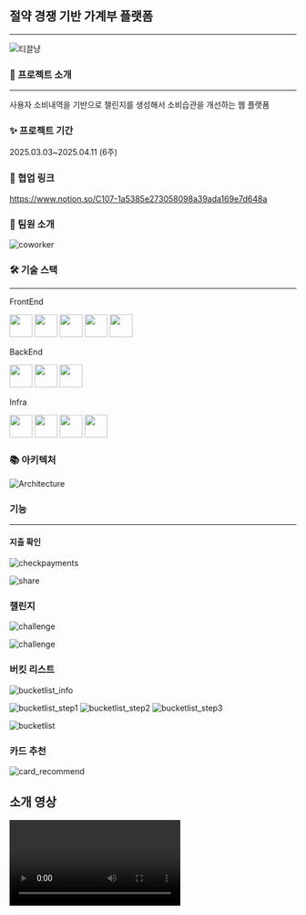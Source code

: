 ## 절약 경쟁 기반 가계부 플랫폼
---
![티끌냥](assets/homepage.png)

### 🎯 프로젝트 소개
---
사용자  소비내역을 기반으로 챌린지를 생성해서 소비습관을 개선하는 웹 플랫폼

### ✨ 프로젝트 기간
2025.03.03~2025.04.11 (6주)

### 👥 협업 링크

https://www.notion.so/C107-1a5385e273058098a39ada169e7d648a

### 🙌 팀원 소개

![coworker](assets/coworker.png)

### 🛠 기술 스택
---

FrontEnd
<p align="left">
  <img src="assets/javascript.png" width="40"/>
  <img src="assets/css.png" width="40"/>
  <img src="assets/React-icon.svg.png" width="40"/>
  <img src="assets/redux.png" width="40"/>
  <img src="assets/tailwind.png" width="40"/>
</p>

BackEnd
<p align="left">
  <img src="assets/springboot.webp" width="40"/>
  <img src="assets/mysql.svg" width="40"/>
  <img src="assets/redis.png" width="40"/>
</p>

Infra
<p align="left">
  <img src="assets/docker.png" width="40"/>
  <img src="assets/jenkins.png" width="40"/>
  <img src="assets/grafana.png" width="40"/>
  <img src="assets/prometheus.png" width="40"/>
</p>

### 📚 아키텍처

![Architecture](assets/Architecture.png)

### 기능
---

#### 지출 확인

![checkpayments](assets/checkpayments.png)

![share](assets/share.gif)

### 챌린지

![challenge](assets/challenge.png)

![challenge](assets/challenge.gif)

### 버킷 리스트

![bucketlist_info](assets/bucketlist_info.png)

![bucketlist_step1](assets/step1-portrait.png)  ![bucketlist_step2](assets/step2-portrait.png) ![bucketlist_step3](assets/step3-portrait.png)

![bucketlist](assets/bucketlist.gif)

### 카드 추천

![card_recommend](assets/card.gif)

## 소개 영상

![intro](assets/intro.mp4)
